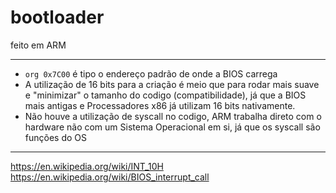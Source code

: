 # bootloader
feito em ARM

---

- `org 0x7C00` é tipo o endereço padrão de onde a BIOS carrega
- A utilização de 16 bits para a criação é meio que para rodar mais suave e "minimizar" o tamanho do codigo (compatibilidade), já que a BIOS mais antigas e Processadores x86 já utilizam 16 bits nativamente.
- Não houve a utilização de syscall no codigo, ARM trabalha direto com o hardware não com um Sistema Operacional em si, já que os syscall são funções do OS

---

https://en.wikipedia.org/wiki/INT_10H </br>
https://en.wikipedia.org/wiki/BIOS_interrupt_call
